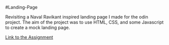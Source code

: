 #Landing-Page

Revisiting a Naval Ravikant inspired landing page I made for the odin project.
The aim of the project was to use HTML, CSS, and some Javascript to create a mock landing page.


[Link to the Assignment](https://www.theodinproject.com/lessons/foundations-landing-page)
